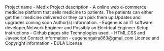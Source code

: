 Project name - Medix
Project description - A online web e-commerce medicine platform that sells medicine to patients.
                      The patients can either get their medicine delivered or they can pick them up.Updates and upgrades coming soon
Author(s) information. - Eugene is an IT software developer,Network Engineer and Possibly an Electrical Engineer
Setup instructions - Github pages site
Technologies used. - HTML,CSS and Javascript
Contact information - eugenengaira863@gmail.com
License and Copyright information - EULA License

